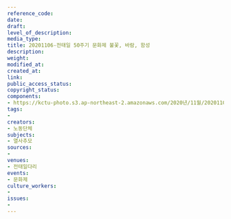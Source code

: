 ```yaml
---
reference_code: 
date: 
draft: 
level_of_description: 
media_type: 
title: 20201106-전태일 50주기 문화제 불꽃, 바람, 함성
description: 
weight: 
modified_at: 
created_at: 
link: 
public_access_status: 
copyright_status: 
components:
- https://kctu-photo.s3.ap-northeast-2.amazonaws.com/2020년/11월/20201106-전태일+50주기+문화제+불꽃,+바람,+함성/_1DX0073.JPG
tags:
- 
creators:
- 노동단체
subjects:
- 열사추모
sources:
- 
venues:
- 전태일다리
events:
- 문화제
culture_workers:
- 
issues:
- 
---
```

